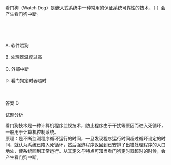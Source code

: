 <div class="detail lh2">看门狗（Watch Dog）是嵌入式系统中一种常用的保证系统可靠性的技术，（  ）会产生看门狗中断。<p><br/></p><br/><br/>A. 软件喂狗<br/><br/>B. 处理器温度过高<br/><br/>C. 外部中断<br/><br/>D. 看门狗定时器超时<br/><br/><br/><br/>答案 D<br/><br/>试题分析<br/><p>看门狗技术是一种计算机程序监视技术，防止程序由于干扰等原因而进入死循环，一般用于计算机控制系统。<br/>
原理：是不断监测程序循环运行的时间，一旦发现程序运行时间超过循环设定的时间，就认为系统已陷入死循环，然后强迫程序返回到已安排了出错处理程序的入口地处，使系统回到正常运行。从其定义与特点可知当看门狗定时器超时的时候，会产生看门狗中断。<br/></p></div>